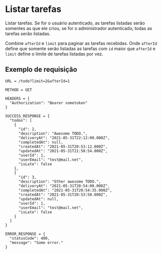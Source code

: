 # Listar tarefas

Listar tarefas. Se for o usuário autenticado, as tarefas listadas serão somentes as que ele criou, se for o administrador autenticado, todas as tarefas serão listadas.

Combine `afterId` e `limit` para paginar as tarefas recebidas. Onde `afterId` define que somente serão listadas as tarefas com `id` maior que `afterId` e `limit` define o limite de tarefas listadas por vez.

## Exemplo de requisição

```
URL = /todo?limit=2&afterId=1

METHOD = GET

HEADERS = {
  "Authorization": "Bearer sometoken"
}

SUCCESS_RESPONSE = {
  "todos": [
    {
      "id": 2,
      "description": "Awesome TODO.",
      "deliveryAt": "2021-05-31T22:12:00.000Z",
      "completedAt": null,
      "createdAt": "2021-05-31T20:53:12.000Z",
      "updatedAt": "2021-05-31T21:58:54.000Z",
      "userId": 1,
      "userEmail": "test@mail.net",
      "isLate": false
    },
    {
      "id": 3,
      "description": "Other awesome TODO.",
      "deliveryAt": "2021-05-31T20:54:00.000Z",
      "completedAt": "2021-05-31T20:54:35.000Z",
      "createdAt": "2021-05-31T20:53:50.000Z",
      "updatedAt": null,
      "userId": 1,
      "userEmail": "test@mail.net",
      "isLate": false
    }
  ]
}

ERROR_RESPONSE = {
  "statusCode": 400,
  "message": "Some error."
}

```
